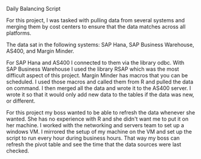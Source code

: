 

Daily Balancing Script


For this project, I was tasked with pulling data from several systems and merging them by cost centers to ensure that the data matches across all platforms. 

The data sat in the following systems: SAP Hana, SAP Business Warehouse, AS400, and Margin Minder.

For SAP Hana and AS400 I connected to them via the library odbc. With SAP Business Warehouse I used the library RSAP which was the most difficult aspect of this project. Margin Minder has macros that you can be scheduled. I used those macros and called them from R and pulled the data on command. I then merged all the data and wrote it to the AS400 server. I wrote it so that it would only add new data to the tables if the data was new, or different.

For this project my boss wanted to be able to refresh the data whenever she wanted. She has no experience with R and she didn't want me to put it on her machine. I worked with the networking and servers team to set up a windows VM. I mirrored the setup of my machine on the VM and set up the script to run every hour during business hours. That way my boss can refresh the pivot table and see the time that the data sources were last checked. 


